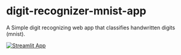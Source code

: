 # digit-recognizer-mnist-app
A Simple digit recognizing web app that classifies handwritten digits (mnist). 

[![Streamlit App](https://static.streamlit.io/badges/streamlit_badge_black_white.svg)](https://share.streamlit.io/vmc99/digit-recognizer-mnist-app/main/app.py)